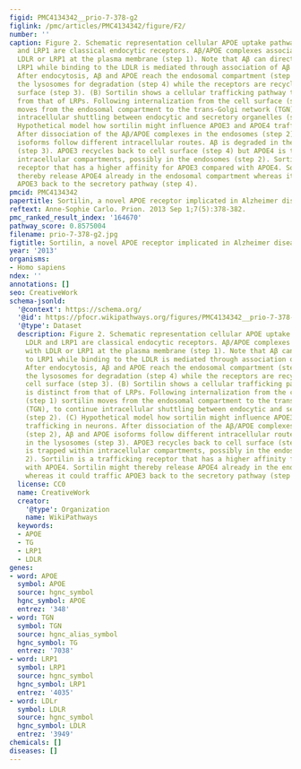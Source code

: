 ```yaml
---
figid: PMC4134342__prio-7-378-g2
figlink: /pmc/articles/PMC4134342/figure/F2/
number: ''
caption: Figure 2. Schematic representation cellular APOE uptake pathways. (A) LDLR
  and LRP1 are classical endocytic receptors. Aβ/APOE complexes associate either with
  LDLR or LRP1 at the plasma membrane (step 1). Note that Aβ can directly bind to
  LRP1 while binding to the LDLR is mediated through association of Aβ with APOE.
  After endocytosis, Aβ and APOE reach the endosomal compartment (step 2) and finally
  the lysosomes for degradation (step 4) while the receptors are recycled to the cell
  surface (step 3). (B) Sortilin shows a cellular trafficking pathway that is distinct
  from that of LRPs. Following internalization from the cell surface (step 1) sortilin
  moves from the endosomal compartment to the trans-Golgi network (TGN), to continue
  intracellular shuttling between endocytic and secretory organelles (step 2). (C)
  Hypothetical model how sortilin might influence APOE3 and APOE4 trafficking in neurons.
  After dissociation of the Aβ/APOE complexes in the endosomes (step 2), Aβ and APOE
  isoforms follow different intracellular routes. Aβ is degraded in the lysosomes
  (step 3). APOE3 recycles back to cell surface (step 4) but APOE4 is trapped within
  intracellular compartments, possibly in the endosomes (step 2). Sortilin is a trafficking
  receptor that has a higher affinity for APOE3 compared with APOE4. Sortilin might
  thereby release APOE4 already in the endosomal compartment whereas it could traffic
  APOE3 back to the secretory pathway (step 4).
pmcid: PMC4134342
papertitle: Sortilin, a novel APOE receptor implicated in Alzheimer disease.
reftext: Anne-Sophie Carlo. Prion. 2013 Sep 1;7(5):378-382.
pmc_ranked_result_index: '164670'
pathway_score: 0.8575004
filename: prio-7-378-g2.jpg
figtitle: Sortilin, a novel APOE receptor implicated in Alzheimer disease
year: '2013'
organisms:
- Homo sapiens
ndex: ''
annotations: []
seo: CreativeWork
schema-jsonld:
  '@context': https://schema.org/
  '@id': https://pfocr.wikipathways.org/figures/PMC4134342__prio-7-378-g2.html
  '@type': Dataset
  description: Figure 2. Schematic representation cellular APOE uptake pathways. (A)
    LDLR and LRP1 are classical endocytic receptors. Aβ/APOE complexes associate either
    with LDLR or LRP1 at the plasma membrane (step 1). Note that Aβ can directly bind
    to LRP1 while binding to the LDLR is mediated through association of Aβ with APOE.
    After endocytosis, Aβ and APOE reach the endosomal compartment (step 2) and finally
    the lysosomes for degradation (step 4) while the receptors are recycled to the
    cell surface (step 3). (B) Sortilin shows a cellular trafficking pathway that
    is distinct from that of LRPs. Following internalization from the cell surface
    (step 1) sortilin moves from the endosomal compartment to the trans-Golgi network
    (TGN), to continue intracellular shuttling between endocytic and secretory organelles
    (step 2). (C) Hypothetical model how sortilin might influence APOE3 and APOE4
    trafficking in neurons. After dissociation of the Aβ/APOE complexes in the endosomes
    (step 2), Aβ and APOE isoforms follow different intracellular routes. Aβ is degraded
    in the lysosomes (step 3). APOE3 recycles back to cell surface (step 4) but APOE4
    is trapped within intracellular compartments, possibly in the endosomes (step
    2). Sortilin is a trafficking receptor that has a higher affinity for APOE3 compared
    with APOE4. Sortilin might thereby release APOE4 already in the endosomal compartment
    whereas it could traffic APOE3 back to the secretory pathway (step 4).
  license: CC0
  name: CreativeWork
  creator:
    '@type': Organization
    name: WikiPathways
  keywords:
  - APOE
  - TG
  - LRP1
  - LDLR
genes:
- word: APOE
  symbol: APOE
  source: hgnc_symbol
  hgnc_symbol: APOE
  entrez: '348'
- word: TGN
  symbol: TGN
  source: hgnc_alias_symbol
  hgnc_symbol: TG
  entrez: '7038'
- word: LRP1
  symbol: LRP1
  source: hgnc_symbol
  hgnc_symbol: LRP1
  entrez: '4035'
- word: LDLr
  symbol: LDLR
  source: hgnc_symbol
  hgnc_symbol: LDLR
  entrez: '3949'
chemicals: []
diseases: []
---
```

